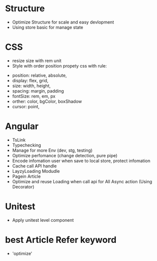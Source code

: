 # Structure

- Optimize Structure for scale and easy devlopment
- Using store basic for manage state

# CSS

- resize size with rem unit
- Style with order position propety css with rule:

* position: relative, absolute,
* display: flex, grid,
* size: width, height,
* spacing: margin, padding
* fontSize: rem, em, px
* orther: color, bgColor, boxShadow
* cursor: point,

# Angular

- TsLink
- Typechecking
- Manage for more Env (dev, stg, testing)
- Optimize perfomance (change detection, pure pipe)
- Encode infomation user when save to local store, protect infomation
- Cache call API handle
- LayzyLoading Modudle
- Pagein Article
- Optimize and reuse Loading when call api for All Async action (Using Decorator)

# Unitest

- Apply unitest level component

# best Article Refer keyword

- 'optimize'
